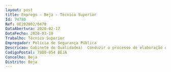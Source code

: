 ```yaml
--- 
layout: post
title: Emprego - Beja - Técnico Superior
Id: 74780
Ref: OE202002/0478
DataAbertura: 2020-02-17
DataFecho: 2020-03-10
Trabalho: Técnico Superior
Empregador: Polícia de Segurança Pública
Descricao: Gabinete de Qualidadea)	Conduzir o processo de elaboração de Relatórios de Autoavaliação Balanços da Qualidade b)	Conduzir os processos de Certificação e Acreditação c)	Assegurar todas as funções específicas no domínio da Qualidade, sob a coordenação do Gestor da Qualidade, nomeadamente •	Coordenar e dinamizar as atividades de manutenção e de melhoria do Sistema de Gestão da Qualidade •	Propor a criação ou a revisão de Procedimentos de Trabalho, Instruções de Trabalho e Impressos aplicáveis às suas atividades específicas •	Dinamizar a revisão e atualização do Manual da Qualidade e dos Procedimentos do Sistema de Gestão da Qualidade •	Rever, ou elaborar novos, Procedimentos, Instruções de Trabalho e respetivos impressos de suporte e submetê los a verificação e aprovação •	Tratar os dados relativos à Qualidade, elaborar o Relatórios de Autoavaliação e os Relatórios de Atividades nos aspetos que digam respeito ao funcionamento do Sistema de Gestão da Qualidade e propor ações de melhoria •	Preparar, submeter a aprovação do Comando e gerir a execução do Programa de Auditorias •	Analisar os resultados das auditorias aos processos e propor ações de correção e melhoria que entender adequadas conforme as não conformidades e ou oportunidades de melhoria detetadas •	Analisar os resultados das auditorias aos processos e propor ações de correção e melhoria que entender adequadas conforme as não conformidades e ou oportunidades de melhoria detetadas 
CodigoPostal: 7800-054 BEJA
Concelho: Beja
Distrito: Beja
--- 
```

